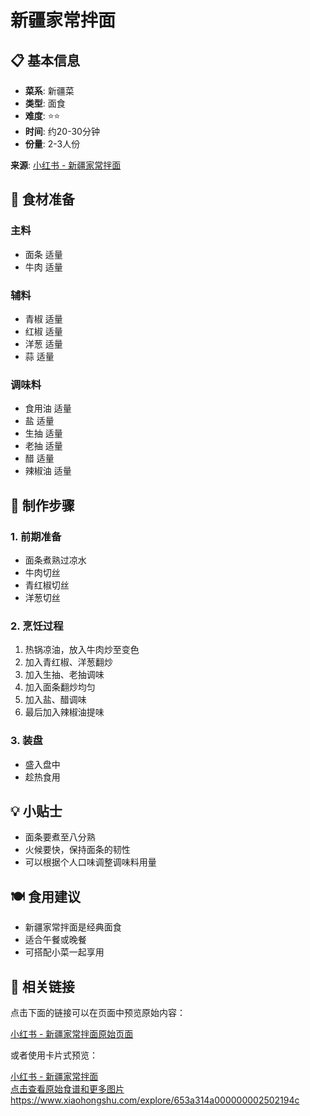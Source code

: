 # 新疆家常拌面

## 📋 基本信息

- **菜系**: 新疆菜
- **类型**: 面食
- **难度**: ⭐⭐
- **时间**: 约20-30分钟
- **份量**: 2-3人份

**来源**: <a href="https://www.xiaohongshu.com/explore/653a314a000000002502194c" class="link-preview" target="_blank">小红书 - 新疆家常拌面</a>

## 🧂 食材准备

### 主料
- 面条 适量
- 牛肉 适量

### 辅料
- 青椒 适量
- 红椒 适量
- 洋葱 适量
- 蒜 适量

### 调味料
- 食用油 适量
- 盐 适量
- 生抽 适量
- 老抽 适量
- 醋 适量
- 辣椒油 适量

## 🔪 制作步骤

### 1. 前期准备
- 面条煮熟过凉水
- 牛肉切丝
- 青红椒切丝
- 洋葱切丝

### 2. 烹饪过程
1. 热锅凉油，放入牛肉炒至变色
2. 加入青红椒、洋葱翻炒
3. 加入生抽、老抽调味
4. 加入面条翻炒均匀
5. 加入盐、醋调味
6. 最后加入辣椒油提味

### 3. 装盘
- 盛入盘中
- 趁热食用

## 💡 小贴士
- 面条要煮至八分熟
- 火候要快，保持面条的韧性
- 可以根据个人口味调整调味料用量

## 🍽️ 食用建议
- 新疆家常拌面是经典面食
- 适合午餐或晚餐
- 可搭配小菜一起享用

## 🔗 相关链接

点击下面的链接可以在页面中预览原始内容：

<a href="https://www.xiaohongshu.com/explore/653a314a000000002502194c" class="link-preview">小红书 - 新疆家常拌面原始页面</a>

或者使用卡片式预览：

<a href="https://www.xiaohongshu.com/explore/653a314a000000002502194c" class="link-card">
  <div class="link-card-title">小红书 - 新疆家常拌面</div>
  <div class="link-card-description">点击查看原始食谱和更多图片</div>
  <div class="link-card-url">https://www.xiaohongshu.com/explore/653a314a000000002502194c</div>
</a>